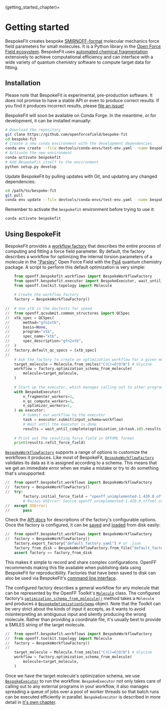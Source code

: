 (getting_started_chapter)=
# Getting started

BespokeFit creates bespoke [SMIRNOFF-format] molecular mechanics force field
parameters for small molecules. It is a Python library in the [Open Force Field
ecosystem]. BespokeFit uses [automated chemical fragmentation] extensively to
achieve computational efficiency and can interface with a wide variety of
quantum chemistry software to compute target data for fitting.

[Open Force Field ecosystem]: https://openforcefield.org/software/#core-infrastructure
[SMIRNOFF-format]: https://openforcefield.github.io/standards/standards/smirnoff/
[automated chemical fragmentation]: https://fragmenter.readthedocs.io/en/latest/

## Installation

Please note that BespokeFit is experimental, pre-production software. It does
not promise to have a stable API or even to produce correct results. If you
find it produces incorrect results, please [file an issue!]

BespokeFit will soon be available on Conda Forge. In the meantime, or for
development, it can be installed manually:

```sh
# Download the repository
git clone https://github.com/openforcefield/bespoke-fit
cd bespoke-fit
# Create a new conda environment with the development dependencies
conda env create --file devtools/conda-envs/test-env.yaml --name bespokefit
# Activate the new environment
conda activate bespokefit
# Add BespokeFit itself to the environment
python setup.py develop
```

Update BespokeFit by pulling updates with Git, and updating any changed
dependencies:

```sh
cd /path/to/bespoke-fit
git pull
conda env update --file devtools/conda-envs/test-env.yaml --name bespokefit 
```

Remember to activate the `bespokefit` environment before trying to use it:

```sh
conda activate bespokefit
```

[file an issue!]: https://github.com/openforcefield/bespoke-fit/issues/new/choose

## Using BespokeFit

BespokeFit provides a [workflow factory] that describes the entire process of
computing and fitting a force field parameter. By default, the factory
describes a workflow for optimizing the internal torsion parameters of a
molecule in the ["Parsley"] Open Force Field with the [Psi4] quantum chemistry
package. A script to perform this default optimization is very simple:

```python
    from openff.bespokefit.workflows import BespokeWorkflowFactory
    from openff.bespokefit.executor import BespokeExecutor, wait_until_complete
    from openff.toolkit.topology import Molecule
    
    # Create the workflow factory
    factory = BespokeWorkflowFactory()
    
//  # Use xtb in the doctests for speed
//  from openff.qcsubmit.common_structures import QCSpec
//  xtb_spec = QCSpec(
//      method="gfn2xtb",
//      basis=None,
//      program="xtb",
//      spec_name="xtb",
//      spec_description="gfn2xtb",
//  )
//  factory.default_qc_specs = [xtb_spec]
// 
    # Ask the factory to create an optimization workflow for a given molecule
    target_molecule = Molecule.from_smiles("C(C(=O)O)N") # Glycine
    workflow = factory.optimization_schema_from_molecule(
        molecule=target_molecule,
    )
    
    # Start up the executor, which manages calling out to other programs
    with BespokeExecutor(
        n_fragmenter_workers=1, 
        n_qc_compute_workers=1, 
        n_optimizer_workers=1,
    ) as executor:
        # Submit our workflow to the executor
        task = executor.submit(input_schema=workflow)
        # Wait until the executor is done
        results = wait_until_complete(optimization_id=task.id).results
    
    # Print out the resulting force field in OFFXML format
    print(results.refit_force_field)
```

[`BespokeWorkflowFactory`] supports a range of options to customize the
workflows it produces. Like most of BespokeFit, [`BespokeWorkflowFactory`] 
validates its data as it is assigned according to a schema. This means that we
get an immediate error when we make a mistake or try to do something that's 
unsupported:

```python
//  from openff.bespokefit.workflows import BespokeWorkflowFactory
//  factory = BespokeWorkflowFactory()
//  try:
        factory.initial_force_field = "openff_unimplemented-1.420.0.offxml"
        # Raises OSError: Source openff_unimplemented-1.420.0.offxml could not be read.
//  except OSError:
//      pass
```

Check the [API docs](openff.bespokefit.workflows.bespoke.BespokeWorkflowFactory)
for descriptions of the factory's configurable options. Once the factory is 
configured, it can be [saved] and [loaded] from disk easily:

```python
//  from openff.bespokefit.workflows import BespokeWorkflowFactory
//  factory = BespokeWorkflowFactory()
    factory.export_factory("default_factory.yaml") # or .json
    factory_from_disk = BespokeWorkflowFactory.from_file("default_factory.yaml")
    assert factory == factory_from_disk
```

This makes it simple to record and share complex configurations. OpenFF
recommends making this file available when publishing data using BespokeFit for
reproducibility. Factories that have been saved to disk can also be used via
BespokeFit's [command line interface].

The configured factory describes a general workflow for any molecule that can be
represented by the OpenFF Toolkit's [`Molecule`] class. The configured
factory's [`optimization_schema_from_molecule()`] method takes a `Molecule` and
produces a [`BespokeOptimizationSchema`] object. Note that the Toolkit can be
very strict about the kinds of input it accepts, as it wants to avoid
misinterpreting an ambiguous input and silently producing the wrong molecule.
Rather than providing a coordinate file, it's usually best to provide a SMILES
string of the target molecule.

```python
//  from openff.bespokefit.workflows import BespokeWorkflowFactory
//  from openff.toolkit.topology import Molecule
//  factory = BespokeWorkflowFactory()
//  
    target_molecule = Molecule.from_smiles("C(C(=O)O)N") # Glycine
    workflow = factory.optimization_schema_from_molecule(
        molecule=target_molecule,
    )
```

Once we have the target molecule's optimization schema, we use
[`BespokeExecutor`] to run the workflow. `BespokeExecutor` not only takes care
of calling out to any external programs in your workflow, it also manages
spreading a queue of jobs over a pool of worker threads so that batch runs can
be executed efficiently in parallel. `BespokeExecutor` is described in more
detail in [it's own chapter](executor_chapter).

[workflow factory]: openff.bespokefit.workflows.bespoke.BespokeWorkflowFactory
[`BespokeWorkflowFactory`]: openff.bespokefit.workflows.bespoke.BespokeWorkflowFactory
["Parsley"]: https://github.com/openforcefield/openff-forcefields/releases/tag/1.3.0
[Psi4]: https://psicode.org/
[saved]: openff.bespokefit.workflows.bespoke.BespokeWorkflowFactory.export_factory
[loaded]: openff.bespokefit.workflows.bespoke.BespokeWorkflowFactory.from_file
[`Molecule`]: openff.toolkit.topology.Molecule
[`BespokeOptimizationSchema`]: openff.bespokefit.schema.fitting.BespokeOptimizationSchema
[`optimization_schema_from_molecule()`]: openff.bespokefit.workflows.bespoke.BespokeWorkflowFactory.optimization_schema_from_molecule
[command line interface]: cli_chapter
[`BespokeExecutor`]: openff.bespokefit.executor.BespokeExecutor